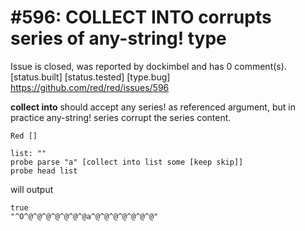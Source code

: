 
#596: COLLECT INTO corrupts series of any-string! type
================================================================================
Issue is closed, was reported by dockimbel and has 0 comment(s).
[status.built] [status.tested] [type.bug]
<https://github.com/red/red/issues/596>

**collect into** should accept any series! as referenced argument, but in practice any-string! series corrupt the series content.

```
Red []

list: ""
probe parse "a" [collect into list some [keep skip]]
probe head list
```

will output

```
true
"^O^@^@^@^@^@^@^@a^@^@^@^@^@^@^@"
```



